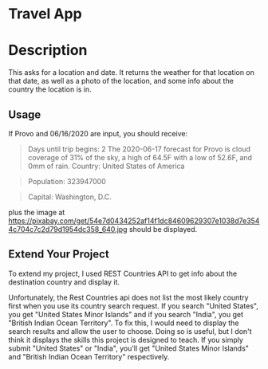 # Travel App

# Description

This asks for a location and date.  It returns the weather for that location on that date, as well as a photo of the location, and some info about the country the location is in.

## Usage

If Provo and 06/16/2020 are input, you should receive:

>Days until trip begins:
2
The 2020-06-17 forecast for Provo is cloud coverage of 31% of the sky, a high of 64.5F with a low of 52.6F, and 0mm of rain.
Country: United States of America

>Population: 323947000

>Capital: Washington, D.C.

plus the image at 
https://pixabay.com/get/54e7d0434252af14f1dc84609629307e1038d7e3544c704c7c2d79d1954dc358_640.jpg should be displayed.

## Extend Your Project

To extend my project, I used REST Countries API to get info about the destination country and display it.

Unfortunately, the Rest Countries api does not list the most likely country first when you use its country search request.  If you search "United States", you get "United States Minor Islands" and if you search "India", you get "British Indian Ocean Territory".  To fix this, I would need to display the search results and allow the user to choose.  Doing so is useful, but I don't think it displays the skills this project is designed to teach.  If you simply submit "United States" or "India", you'll get "United States Minor Islands" and "British Indian Ocean Territory" respectively.